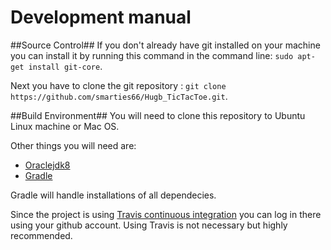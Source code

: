 # Development manual

##Source Control##
If you don't already have git installed on your machine you can install it by running this command in the command line: `sudo apt-get install git-core`.

Next you have to clone the git repository : `git clone https://github.com/smarties66/Hugb_TicTacToe.git`.

##Build Environment##
You will need to clone this repository to Ubuntu Linux machine or Mac OS.

Other things you will need are:
- [Oraclejdk8](http://www.oracle.com/technetwork/java/javase/downloads/jdk8-downloads-2133151.html)
- [Gradle](http://gradle.org/gradle-download/)

Gradle will handle installations of all dependecies.

Since the project is using [Travis continuous integration](https://travis-ci.org/) you can log in there using your github account. Using Travis is not necessary but highly recommended.

